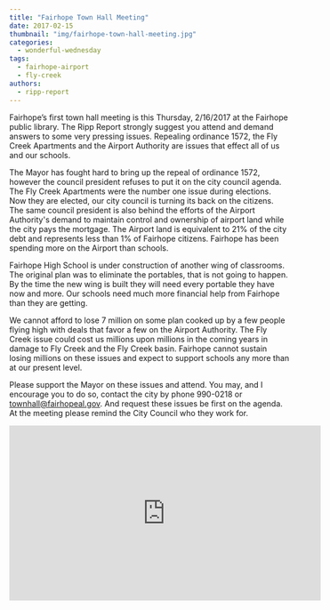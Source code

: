 ```yaml
---
title: "Fairhope Town Hall Meeting"
date: 2017-02-15
thumbnail: "img/fairhope-town-hall-meeting.jpg"
categories: 
  - wonderful-wednesday
tags: 
  - fairhope-airport
  - fly-creek
authors: 
  - ripp-report
---
```


Fairhope’s first town hall meeting is this Thursday, 2/16/2017 at the Fairhope public library. The Ripp Report strongly suggest you attend and demand answers to some very pressing issues. Repealing ordinance 1572, the Fly Creek Apartments and the Airport Authority are issues that effect all of us and our schools.

The Mayor has fought hard to bring up the repeal of ordinance 1572, however the council president refuses to put it on the city council agenda. The Fly Creek Apartments were the number one issue during elections. Now they are elected, our city council is turning its back on the citizens. The same council president is also behind the efforts of the Airport Authority's demand to maintain control and ownership of airport land while the city pays the mortgage. The Airport land is equivalent to 21% of the city debt and represents less than 1% of Fairhope citizens. Fairhope has been spending more on the Airport than schools.

Fairhope High School is under construction of another wing of classrooms. The original plan was to eliminate the portables, that is not going to happen. By the time the new wing is built they will need every portable they have now and more. Our schools need much more financial help from Fairhope than they are getting.

We cannot afford to lose 7 million on some plan cooked up by a few people flying high with deals that favor a few on the Airport Authority. The Fly Creek issue could cost us millions upon millions in the coming years in damage to Fly Creek and the Fly Creek basin. Fairhope cannot sustain losing millions on these issues and expect to support schools any more than at our present level.

Please support the Mayor on these issues and attend. You may, and I encourage you to do so, contact the city by phone 990-0218 or [townhall@fairhopeal.gov](mailto:townhall@fairhopeal.gov). And request these issues be first on the agenda. At the meeting please remind the City Council who they work for.

<iframe src="https://cdn.rippreport.com/wp-content/uploads/2017/02/w6uT08gfiWc" width="560" height="315" frameborder="0" allowfullscreen="allowfullscreen"></iframe>

